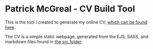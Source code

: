 # Patrick McGreal - CV Build Tool

This is the tool I created to generate my online CV, [which can be found here](https://patrick-mcgreal-dev.github.io/cv/).

The CV is a simple static webpage, generated from the EJS, SASS, and markdown files found in [the src folder](https://github.com/patrick-mcgreal-dev/cv/tree/master/src).